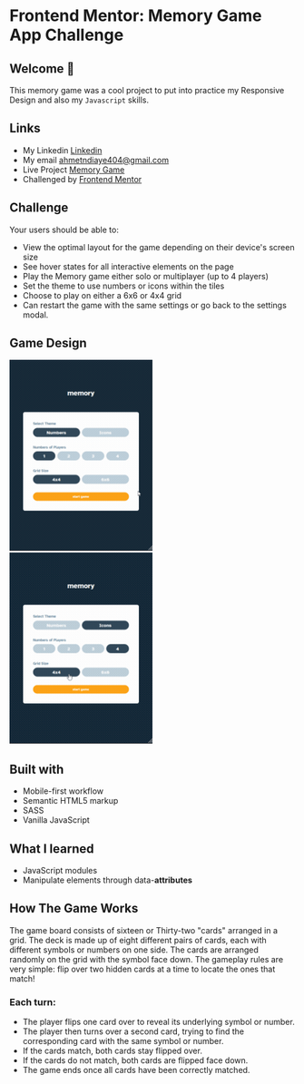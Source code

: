 # Frontend Mentor: Memory Game App Challenge
 
## Welcome 🍃

This memory game was a cool project to put into practice my Responsive Design and also my `Javascript` skills.  

## Links
- My Linkedin [Linkedin](https://www.linkedin.com/in/mouhametndiaye/)
- My email ahmetndiaye404@gmail.com
- Live Project [Memory Game](https://mouhametnd-momory-game.netlify.app/)
- Challenged by [Frontend Mentor](https://www.frontendmentor)

## Challenge  

Your users should be able to:
- View the optimal layout for the game depending on their device's screen size
- See hover states for all interactive elements on the page
- Play the Memory game either solo or multiplayer (up to 4 players)
- Set the theme to use numbers or icons within the tiles
- Choose to play on either a 6x6 or 4x4 grid
- Can restart the game with the same settings or go back to the settings modal.

## Game Design
![Design preview for the Gsame app coding challenge](./assets/memory-challenge-small.gif)
![Design preview for the Game app coding challenge](./assets/memory-challenge-2-small.gif)

## Built with

- Mobile-first workflow
- Semantic HTML5 markup
- SASS
- Vanilla JavaScript

## What I learned
- JavaScript modules
- Manipulate elements through data-**attributes**

## How The Game Works
The game board consists of sixteen or Thirty-two "cards" arranged in a grid. The deck is made up of eight different pairs of cards, each with different symbols or numbers on one side. The cards are arranged randomly on the grid with the symbol face down. The gameplay rules are very simple: flip over two hidden cards at a time to locate the ones that match!

### Each turn:

- The player flips one card over to reveal its underlying symbol or number.
- The player then turns over a second card, trying to find the corresponding card with the same symbol or number.
- If the cards match, both cards stay flipped over.
- If the cards do not match, both cards are flipped face down.
- The game ends once all cards have been correctly matched.
